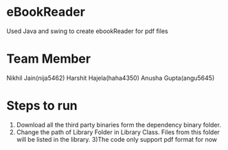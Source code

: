 # eBookReader
Used Java and swing to create ebookReader for pdf files

# Team Member
Nikhil Jain(nija5462)
Harshit Hajela(haha4350)
Anusha Gupta(angu5645)

# Steps to run
1) Download all the third party binaries form the dependency binary folder.
2) Change the path of Library Folder in Library Class. Files from this folder will be listed in the library.
3)The code only support pdf format for now
